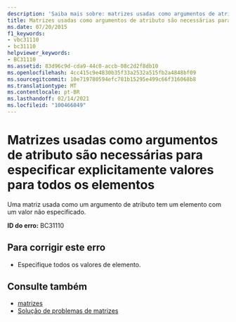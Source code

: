 ```yaml
---
description: 'Saiba mais sobre: matrizes usadas como argumentos de atributo são necessárias para especificar explicitamente valores para todos os elementos'
title: Matrizes usadas como argumentos de atributo são necessárias para especificar explicitamente valores para todos os elementos
ms.date: 07/20/2015
f1_keywords:
- vbc31110
- bc31110
helpviewer_keywords:
- BC31110
ms.assetid: 83d96c9d-cda9-44c0-accb-08c2d2f8db10
ms.openlocfilehash: 4cc415c9e4830b35f33a2532a515fb2a4848bf09
ms.sourcegitcommit: 10e719780594efc781b15295e499c66f316068b8
ms.translationtype: MT
ms.contentlocale: pt-BR
ms.lasthandoff: 02/14/2021
ms.locfileid: "100466049"
---
```

# <a name="arrays-used-as-attribute-arguments-are-required-to-explicitly-specify-values-for-all-elements"></a>Matrizes usadas como argumentos de atributo são necessárias para especificar explicitamente valores para todos os elementos

Uma matriz usada como um argumento de atributo tem um elemento com um valor não especificado.  
  
 **ID do erro:** BC31110  
  
## <a name="to-correct-this-error"></a>Para corrigir este erro  
  
- Especifique todos os valores de elemento.  
  
## <a name="see-also"></a>Consulte também

- [matrizes](../programming-guide/language-features/arrays/index.md)
- [Solução de problemas de matrizes](../programming-guide/language-features/arrays/troubleshooting-arrays.md)
